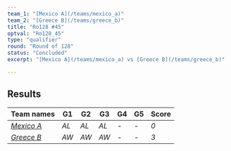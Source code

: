 ```yaml
---
team_1: "[Mexico A](/teams/mexico_a)"
team_2: "[Greece B](/teams/greece_b)"
title: "Ro128 #45"
optval: "Ro128_45"
type: "qualifier"
round: "Round of 128"
status: "Concluded"
excerpt: "[Mexico A](/teams/mexico_a) vs [Greece B](/teams/greece_b)"

---
```

## Results

| Team names | G1 | G2 | G3 | G4 | G5 | Score |
| -- | -- | -- | -- | -- | -- | -- |
| *[Mexico A](/teams/mexico_a)* | *AL* | *AL* | *AL* | *-* | *-* | *0* |
| *[Greece B](/teams/greece_b)* | *AW* | *AW* | *AW* | *-* | *-* | *3* |
